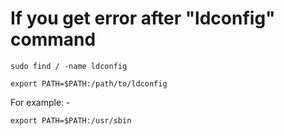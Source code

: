 # If you get error after "ldconfig" command

`
sudo find / -name ldconfig
`

`
export PATH=$PATH:/path/to/ldconfig
`


For example: -

`
export PATH=$PATH:/usr/sbin
`
